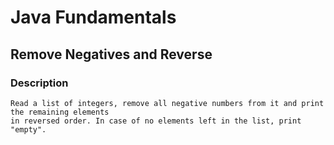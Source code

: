 # Java Fundamentals

## Remove Negatives and Reverse

### Description

    Read a list of integers, remove all negative numbers from it and print the remaining elements 
    in reversed order. In case of no elements left in the list, print "empty".


